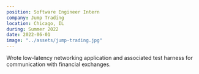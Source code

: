 ```yaml
---
position: Software Engineer Intern
company: Jump Trading
location: Chicago, IL
during: Summer 2022
date: 2022-06-01
image: "../assets/jump-trading.jpg"
---
```


Wrote low-latency networking application and associated test harness for communication with financial exchanges.
